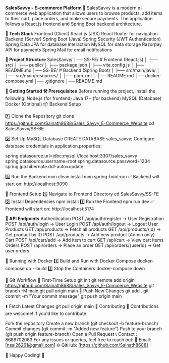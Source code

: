 **SalesSavvy - E-commerce Platform 🛒**
SalesSavvy is a modern e-commerce web application that allows users to browse products, add items to their cart, place orders, and make secure payments. The application follows a React.js frontend and Spring Boot backend architecture.

**📌 Tech Stack**
Frontend (Client)
React.js (JSX)
React Router for navigation
Backend (Server)
Spring Boot (Java)
Spring Security (JWT Authentication)
Spring Data JPA for database interaction
MySQL for data storage
Razorpay API for payments
Spring Mail for email notifications

**📂 Project Structure**
SalesSavvy/
│── SS-FE/                   # Frontend (React.js)
│   ├── src/
│   ├── public/
│   ├── package.json
│   ├── vite.config.js
│   ├── README.md
│── SS-BE/                   # Backend (Spring Boot)
│   ├── src/main/java/
│   ├── src/main/resources/
│   ├── pom.xml
│   ├── README.md
│── docker-compose.yml
│── .gitignore
│── README.md

**🚀 Getting Started
🛠 Prerequisites**
Before running the project, install the following:
Node.js (for frontend)
Java 17+ (for backend)
MySQL (Database)
Docker (Optional)
📦 Backend Setup

1️⃣ Clone the Repository
git clone https://github.com/Sainath8688/Sales_Savvy_E-Commerce_Website
cd SalesSavvy/SS-BE

2️⃣ Set Up MySQL Database
CREATE DATABASE sales_savvy;
Configure database credentials in application.properties:

spring.datasource.url=jdbc:mysql://localhost:3307/sales_savvy
spring.datasource.username=root
spring.datasource.password=1234
spring.jpa.hibernate.ddl-auto=update

3️⃣ Run the Backend
mvn clean install
mvn spring-boot:run
✅ Backend will start on: http://localhost:9090

🎨 Frontend Setup
1️⃣ Navigate to Frontend Directory
cd SalesSavvy/SS-FE
2️⃣ Install Dependencies
npm install
3️⃣ Run the Frontend
npm run dev
✅ Frontend will start on: http://localhost:5174

**🔗 API Endpoints**
Authentication
POST /api/auth/register → User Registration
POST /api/auth/login → User Login
POST /api/auth/logout → Logout User
Products
GET /api/products → Fetch all products
GET /api/products/{id} → Get product by ID
POST /api/products → Add new product (Admin only)
Cart
POST /api/cart/add → Add item to cart
GET /api/cart → View cart items
Orders
POST /api/orders → Place an order
GET /api/orders/{userId} → Get user orders

🐳 Running with Docker
1️⃣ Build and Run with Docker Compose
docker-compose up --build
2️⃣ Stop the Containers
docker-compose down

📜 Git Workflow
🚀 First-Time Setup
git init
git remote add origin https://github.com/Sainath8688/Sales_Savvy_E-Commerce_Website
git branch -M main
git pull origin main
🌟 Push New Changes
git add .
git commit -m "Your commit message"
git push origin main

⬇️ Fetch Latest Changes
git pull origin main
📢 Contributing
🚀 Contributions are welcome! If you'd like to contribute:

Fork the repository
Create a new branch (git checkout -b feature-branch)
Commit changes (git commit -m "Added new feature")
Push to your branch (git push origin feature-branch)
Open a Pull Request
📞 Contact : 8688702083
For any issues or queries, feel free to reach out: 📧 Email: [nsai26261@gmail.com]
🌐 GitHub: [https://github.com/Sainath8688]

🎉 Happy Coding! 🚀



